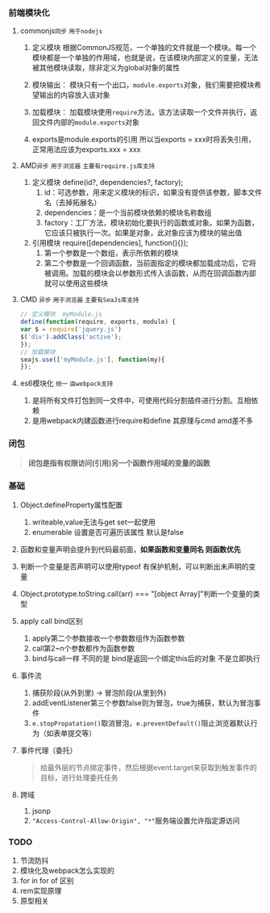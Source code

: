 ### 前端模块化

1. commonjs`同步` `用于nodejs`

   1. 定义模块
      根据CommonJS规范，一个单独的文件就是一个模块。每一个模块都是一个单独的作用域，也就是说，在该模块内部定义的变量，无法被其他模块读取，除非定义为global对象的属性

   2. 模块输出：
      模块只有一个出口，`module.exports`对象，我们需要把模块希望输出的内容放入该对象

   3. 加载模块：
      加载模块使用`require`方法，该方法读取一个文件并执行，返回文件内部的`module.exports`对象

   4. exports是module.exports的引用 所以当exports = xxx时将丢失引用，正常用法应该为exports.xxx = xxx

      

2. AMD`异步` `用于浏览器` `主要有require.js库支持`

   1. 定义模块 define(id?, dependencies?, factory);
      1. id：可选参数，用来定义模块的标识，如果没有提供该参数，脚本文件名（去掉拓展名）
      2. dependencies：是一个当前模块依赖的模块名称数组
      3. factory：工厂方法，模块初始化要执行的函数或对象。如果为函数，它应该只被执行一次。如果是对象，此对象应该为模块的输出值
   2. 引用模块 require([dependencies], function(){});
      1. 第一个参数是一个数组，表示所依赖的模块
      2. 第二个参数是一个回调函数，当前面指定的模块都加载成功后，它将被调用。加载的模块会以参数形式传入该函数，从而在回调函数内部就可以使用这些模块

3. CMD `异步` `用于浏览器` `主要有SeaJs库支持`

      ```js
   // 定义模块  myModule.js
   define(function(require, exports, module) {
     var $ = require('jquery.js')
     $('div').addClass('active');
   });
   // 加载模块
   seajs.use(['myModule.js'], function(my){
   });
   ```

4. es6模块化 `统一` `由webpack支持`

   1. 是将所有文件打包到同一文件中，可使用代码分割插件进行分割。互相依赖
   2. 是用webpack内建函数进行require和define 其原理与cmd amd差不多



### 闭包

>  **闭包是指有权限访问(引用)另一个函数作用域的变量的函数**



### 基础

1. Object.defineProperty属性配置
   1. writeable,value无法与get set一起使用
   2. enumerable 设置是否可遍历该属性 默认是false

2. 函数和变量声明会提升到代码最前面，**如果函数和变量同名 则函数优先**

3. 判断一个变量是否声明可以使用typeof 有保护机制，可以判断出未声明的变量

4. Object.prototype.toString.call(arr) === "[object Array]"判断一个变量的类型

5. apply call bind区别
   1. apply第二个参数接收一个参数数组作为函数参数
   2. call第2~n个参数都作为函数参数
   3. bind与call一样 不同的是 bind是返回一个绑定this后的对象 不是立即执行

6. 事件流

   1. 捕获阶段(从外到里) -> 冒泡阶段(从里到外)
   2. addEventListener第三个参数false则为冒泡，true为捕获，默认为冒泡事件
   3. `e.stopPropatation()`取消冒泡，`e.preventDefault()`阻止浏览器默认行为（如表单提交等）

7. 事件代理（委托）

   > 给最外层的节点绑定事件，然后根据event.target来获取到触发事件的目标，进行处理委托任务

8. 跨域

   1. jsonp
   2. `"Access-Control-Allow-Origin", "*"`服务端设置允许指定源访问





### TODO



1. 节流防抖
2. 模块化及webpack怎么实现的
3. for in for of 区别
4. rem实现原理
5. 原型相关

